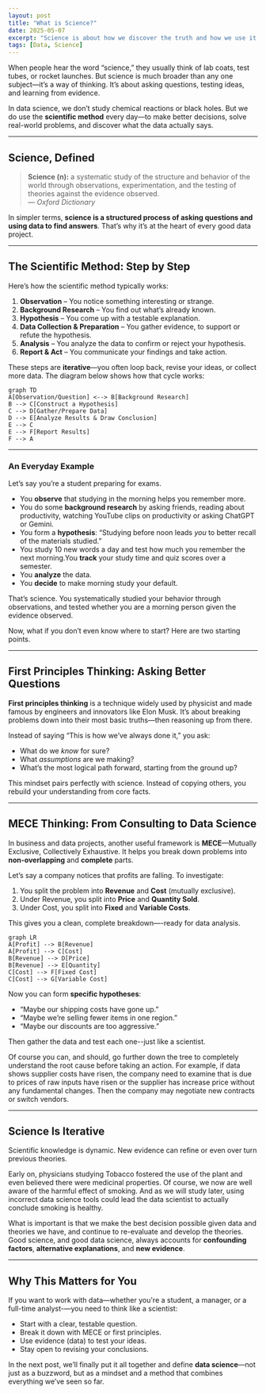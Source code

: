 ```yaml
---
layout: post
title: "What is Science?"
date: 2025-05-07
excerpt: "Science is about how we discover the truth and how we use it."
tags: [Data, Science]
---
```


When people hear the word “science,” they usually think of lab coats, test tubes, or rocket launches. But science is much broader than any one subject—it’s a way of thinking. It’s about asking questions, testing ideas, and learning from evidence.

In data science, we don’t study chemical reactions or black holes. But we do use the **scientific method** every day—to make better decisions, solve real-world problems, and discover what the data actually says.

---

## Science, Defined

> **Science (n):** a systematic study of the structure and behavior of the world through observations, experimentation, and the testing of theories against the evidence observed.  
> — *Oxford Dictionary*

In simpler terms, **science is a structured process of asking questions and using data to find answers**. That’s why it’s at the heart of every good data project.

---

## The Scientific Method: Step by Step

Here’s how the scientific method typically works:

1. **Observation** – You notice something interesting or strange.
2. **Background Research** – You find out what’s already known.
3. **Hypothesis** – You come up with a testable explanation.
4. **Data Collection & Preparation** – You gather evidence, to support or refute the hypothesis.
5. **Analysis** – You analyze the data to confirm or reject your hypothesis.
6. **Report & Act** – You communicate your findings and take action.

These steps are **iterative**—you often loop back, revise your ideas, or collect more data. The diagram below shows how that cycle works:

```mermaid
graph TD
A[Observation/Question] <--> B[Background Research]
B --> C[Construct a Hypothesis]
C --> D[Gather/Prepare Data]
D --> E[Analyze Results & Draw Conclusion]
E --> C
E --> F[Report Results]
F --> A
```

---

### An Everyday Example

Let’s say you’re a student preparing for exams.

- You **observe** that studying in the morning helps you remember more.
- You do some **background research** by asking friends, reading about productivity, watching YouTube clips on productivity or asking ChatGPT or Gemini.
- You form a **hypothesis**: “Studying before noon leads *you* to better recall of the materials studied.”
- You study 10 new words a day and test how much you remember the next morning.You **track** your study time and quiz scores over a semester.
- You **analyze** the data.
- You **decide** to make morning study your default.

That’s science. You systematically studied your behavior through observations, and tested whether you are a morning person given the evidence observed.

Now, what if you don’t even know where to start? Here are two starting points.


---

## First Principles Thinking: Asking Better Questions


**First principles thinking** is a technique widely used by physicist and made famous by engineers and innovators like Elon Musk. It’s about breaking problems down into their most basic truths—then reasoning up from there.

Instead of saying “This is how we’ve always done it,” you ask:

- What do we *know* for sure?
- What *assumptions* are we making?
- What’s the most logical path forward, starting from the ground up?

This mindset pairs perfectly with science. Instead of copying others, you rebuild your understanding from core facts.

---

## MECE Thinking: From Consulting to Data Science

In business and data projects, another useful framework is **MECE**—Mutually Exclusive, Collectively Exhaustive. It helps you break down problems into **non-overlapping** and **complete** parts.

Let’s say a company notices that profits are falling. To investigate:

1. You split the problem into **Revenue** and **Cost** (mutually exclusive).
2. Under Revenue, you split into **Price** and **Quantity Sold**.
3. Under Cost, you split into **Fixed** and **Variable Costs**.

This gives you a clean, complete breakdown—-ready for data analysis.


```mermaid
graph LR
A[Profit] --> B[Revenue]
A[Profit] --> C[Cost]
B[Revenue] --> D[Price]
B[Revenue] --> E[Quantity]
C[Cost] --> F[Fixed Cost]
C[Cost] --> G[Variable Cost]
``` 



Now you can form **specific hypotheses**:

- “Maybe our shipping costs have gone up.”
- “Maybe we’re selling fewer items in one region.”
- “Maybe our discounts are too aggressive.”

Then gather the data and test each one--just like a scientist.

Of course you can, and should, go further down the tree to completely understand the root cause before taking an action. For example, if data shows supplier costs have risen, the company need to examine that is due to prices of raw inputs have risen or the supplier has increase price without any fundamental changes. Then the company may negotiate new contracts or switch vendors. 




---

## Science Is Iterative

Scientific knowledge is dynamic. New evidence can refine or even over turn previous theories.

Early on, physicians studying Tobacco fostered the use of the plant and even believed there were medicinal properties. Of course, we now are well aware of the harmful effect of smoking. And as we will study later, using incorrect data science tools could lead the data scientist to actually conclude smoking is healthy. 

What is important is that we make the best decision possible given data and theories we have, and continue to re-evaluate and develop the theories. Good science, and good data science, always accounts for **confounding factors**, **alternative explanations**, and **new evidence**.

---

## Why This Matters for You

If you want to work with data—whether you're a student, a manager, or a full-time analyst-—you need to think like a scientist:

- Start with a clear, testable question.
- Break it down with MECE or first principles.
- Use evidence (data) to test your ideas.
- Stay open to revising your conclusions.

In the next post, we’ll finally put it all together and define **data science**—not just as a buzzword, but as a mindset and a method that combines everything we’ve seen so far.

